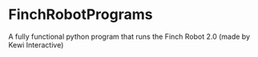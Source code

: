 # FinchRobotPrograms
A fully functional python program that runs the Finch Robot 2.0 (made by Kewi Interactive)
